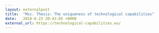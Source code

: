 ```yaml
---
layout: externalpost
title:  "Msc. Thesis: The uniqueness of technological capabilities"
date:   2018-6-23 20:43:05 +0000
external_url: https://technological-capabilities.eu/
---
```

